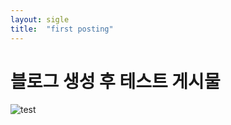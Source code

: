 ```yaml
---
layout: sigle
title:  "first posting"
---
```


# 블로그 생성 후 테스트 게시물

![test](C:\cucu-github-blog\CUCU7103.github.io\images\2024-09-09-first\test.jpg)
